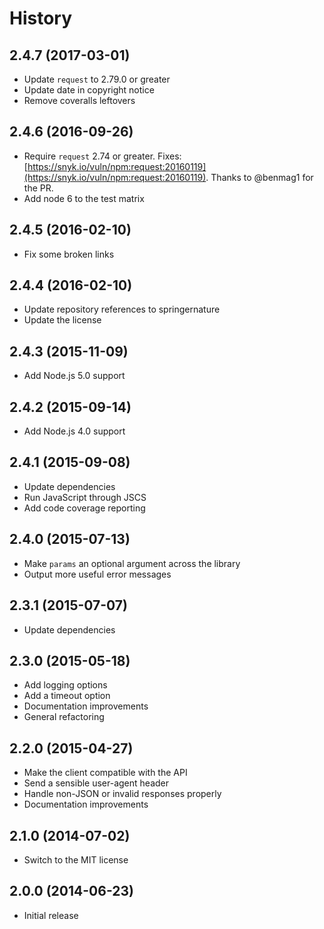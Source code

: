 
# History

## 2.4.7 (2017-03-01)

  * Update `request` to 2.79.0 or greater
  * Update date in copyright notice
  * Remove coveralls leftovers

## 2.4.6 (2016-09-26)

  * Require `request` 2.74 or greater. Fixes: [https://snyk.io/vuln/npm:request:20160119](https://snyk.io/vuln/npm:request:20160119). Thanks to @benmag1 for the PR.
  * Add node 6 to the test matrix

## 2.4.5 (2016-02-10)

  * Fix some broken links

## 2.4.4 (2016-02-10)

  * Update repository references to springernature
  * Update the license

## 2.4.3 (2015-11-09)

  * Add Node.js 5.0 support

## 2.4.2 (2015-09-14)

  * Add Node.js 4.0 support

## 2.4.1 (2015-09-08)

  * Update dependencies
  * Run JavaScript through JSCS
  * Add code coverage reporting

## 2.4.0 (2015-07-13)

  * Make `params` an optional argument across the library
  * Output more useful error messages

## 2.3.1 (2015-07-07)

  * Update dependencies

## 2.3.0 (2015-05-18)

  * Add logging options
  * Add a timeout option
  * Documentation improvements
  * General refactoring

## 2.2.0 (2015-04-27)

  * Make the client compatible with the API
  * Send a sensible user-agent header
  * Handle non-JSON or invalid responses properly
  * Documentation improvements

## 2.1.0 (2014-07-02)

  * Switch to the MIT license

## 2.0.0 (2014-06-23)

  * Initial release
